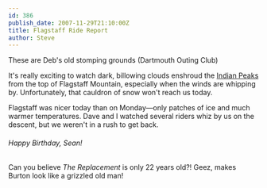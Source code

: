 ```yaml
---
id: 386
publish_date: 2007-11-29T21:10:00Z
title: Flagstaff Ride Report
author: Steve
---
```

  
These are Deb's old stomping grounds (Dartmouth Outing Club)

It's really exciting to watch dark, billowing clouds enshroud the [Indian Peaks](http://mms.nps.gov/romo/netcam.jpg) from the top of Flagstaff Mountain, especially when the winds are whipping by. Unfortunately, that cauldron of snow won't reach us today.

Flagstaff was nicer today than on Monday—only patches of ice and much warmer temperatures. Dave and I watched several riders whiz by us on the descent, but we weren't in a rush to get back.

###### Happy Birthday, Sean!

Can you believe _The Replacement_ is only 22 years old?! Geez, makes Burton look like a grizzled old man!
